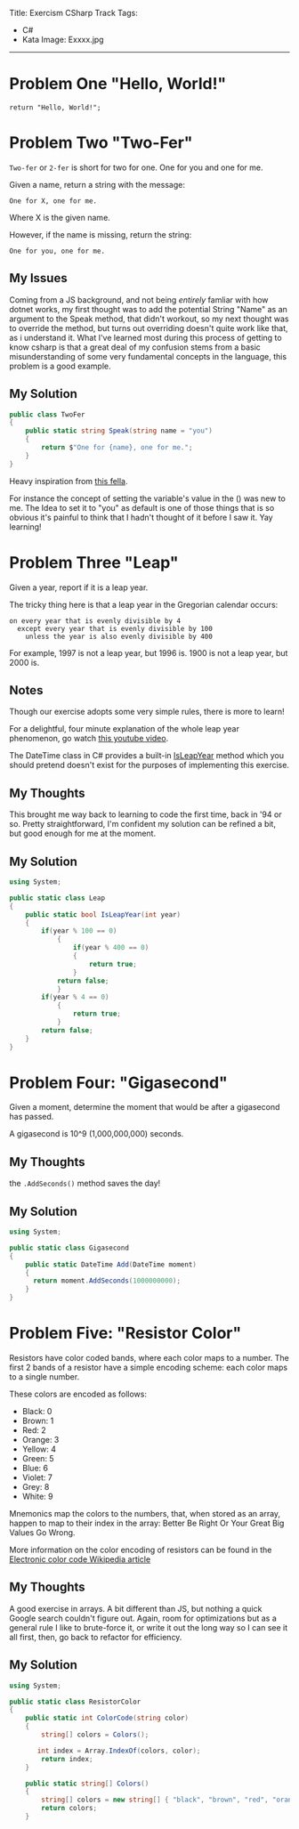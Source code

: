 Title: Exercism CSharp Track
Tags: 
  - C# 
  - Kata 
Image: Exxxx.jpg

---

#  Problem One "Hello, World!"

``` Csharp
return "Hello, World!";
```
#  Problem Two "Two-Fer"
`Two-fer` or `2-fer` is short for two for one. One for you and one for me.

Given a name, return a string with the message:

```text
One for X, one for me.
```

Where X is the given name.

However, if the name is missing, return the string:

```text
One for you, one for me.
```
## My Issues
Coming from a JS background, and not being *entirely* famliar with how dotnet works, my first thought was to add the potential String "Name" as an argument to the Speak method, that didn't  workout, so my next thought was to override the method, but turns out overriding doesn't quite work like that, as i understand it. What I've learned most during this process of getting to know csharp is that a great deal of my confusion stems from a basic misunderstanding of some very fundamental concepts in the language, this problem is a good example. 

## My Solution
```csharp
public class TwoFer
{
    public static string Speak(string name = "you")
    {
        return $"One for {name}, one for me.";
    }
}
```
Heavy inspiration from [this fella](https://exercism.io/tracks/csharp/exercises/two-fer/solutions/e85f6abd2eaf4156b71235c7df69b3c2).

For instance the concept of setting the variable's value in the () was new to me. The Idea to set it to "you" as default is one of those things that is so obvious it's painful to think that I hadn't thought of it before I saw it. 
Yay learning!

# Problem Three "Leap"

Given a year, report if it is a leap year.

The tricky thing here is that a leap year in the Gregorian calendar occurs:

```text
on every year that is evenly divisible by 4
  except every year that is evenly divisible by 100
    unless the year is also evenly divisible by 400
```

For example, 1997 is not a leap year, but 1996 is.  1900 is not a leap
year, but 2000 is.

## Notes

Though our exercise adopts some very simple rules, there is more to
learn!

For a delightful, four minute explanation of the whole leap year
phenomenon, go watch [this youtube video][video].

[video]: http://www.youtube.com/watch?v=xX96xng7sAE

The DateTime class in C# provides a built-in [IsLeapYear](https://msdn.microsoft.com/en-us/library/system.datetime.isleapyear(v=vs.110).aspx) method
which you should pretend doesn't exist for the purposes of implementing this exercise.

## My Thoughts
This brought me way back to learning to code the first time, back in '94 or so. Pretty straightforward, I'm confident my solution can be refined a bit, but good enough for me at the moment. 
## My Solution
```csharp
using System;

public static class Leap
{
    public static bool IsLeapYear(int year)
    {
        if(year % 100 == 0)
            {
                if(year % 400 == 0)
                {
                    return true;
                }
            return false;
            }          
        if(year % 4 == 0)
            {
                return true;
            }
        return false;
    }
}
```

# Problem Four: "Gigasecond"

Given a moment, determine the moment that would be after a gigasecond
has passed.

A gigasecond is 10^9 (1,000,000,000) seconds.

## My Thoughts
the `.AddSeconds()` method saves the day!
## My Solution
```csharp
using System;

public static class Gigasecond
{
    public static DateTime Add(DateTime moment)
    {
      return moment.AddSeconds(1000000000);
    }
}
```

# Problem Five: "Resistor Color"

Resistors have color coded bands, where each color maps to a number. The first 2 bands of a resistor have a simple encoding scheme: each color maps to a single number.

These colors are encoded as follows:

- Black: 0
- Brown: 1
- Red: 2
- Orange: 3
- Yellow: 4
- Green: 5
- Blue: 6
- Violet: 7
- Grey: 8
- White: 9

Mnemonics map the colors to the numbers, that, when stored as an array, happen to map to their index in the array: Better Be Right Or Your Great Big Values Go Wrong.

More information on the color encoding of resistors can be found in the [Electronic color code Wikipedia article](https://en.wikipedia.org/wiki/Electronic_color_code)

## My Thoughts
A good exercise in arrays. A bit different than JS, but nothing a quick Google search couldn't figure out. Again, room for optimizations but as a general rule I like to brute-force it, or write it out the long way so I can see it all first, then, go back to refactor for efficiency. 

## My Solution

```csharp
using System;

public static class ResistorColor
{
    public static int ColorCode(string color)
    {
        string[] colors = Colors();

       int index = Array.IndexOf(colors, color);
        return index;
    }

    public static string[] Colors()
    {
        string[] colors = new string[] { "black", "brown", "red", "orange", "yellow", "green", "blue", "violet", "grey", "white"};  
        return colors;  
    }

```



